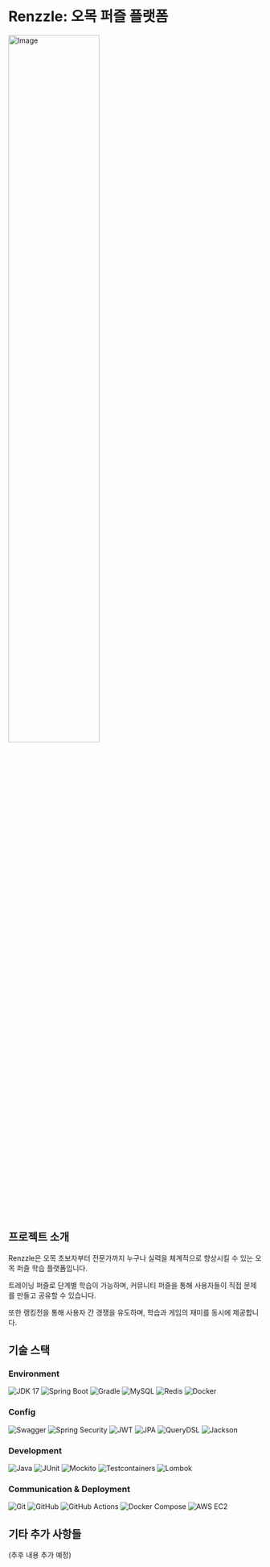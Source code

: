# Renzzle: 오목 퍼즐 플랫폼
<img width="1440" alt="Image" src="https://github.com/user-attachments/assets/cd843621-ad45-47ad-8e9a-1f3f33543dca" style="width: 60%;"/>

## 프로젝트 소개

Renzzle은 오목 초보자부터 전문가까지 누구나 실력을 체계적으로 향상시킬 수 있는 오목 퍼즐 학습 플랫폼입니다.

트레이닝 퍼즐로 단계별 학습이 가능하며, 커뮤니티 퍼즐을 통해 사용자들이 직접 문제를 만들고 공유할 수 있습니다.

또한 랭킹전을 통해 사용자 간 경쟁을 유도하며, 학습과 게임의 재미를 동시에 제공합니다.

## 기술 스택

### Environment
<img src="https://img.shields.io/badge/OpenJDK-17-blue?logo=openjdk&logoColor=white" alt="JDK 17"/> <img src="https://img.shields.io/badge/Spring%20Boot-3.2.5-brightgreen?logo=springboot&logoColor=white" alt="Spring Boot"/> <img src="https://img.shields.io/badge/Gradle-8.8-blue?logo=gradle&logoColor=white" alt="Gradle"/> <img src="https://img.shields.io/badge/MySQL-8.0-4479A1?logo=mysql&logoColor=white" alt="MySQL"/> <img src="https://img.shields.io/badge/Redis-6.2-DC382D?logo=redis&logoColor=white" alt="Redis"/> <img src="https://img.shields.io/badge/Docker-20.10-2496ED?logo=docker&logoColor=white" alt="Docker"/>

### Config
<img src="https://img.shields.io/badge/Swagger-Springdoc-85EA2D?logo=swagger&logoColor=black" alt="Swagger"/> <img src="https://img.shields.io/badge/Spring%20Security-6.2.4-brightgreen?logo=springsecurity&logoColor=white" alt="Spring Security"/> <img src="https://img.shields.io/badge/JWT-JSON%20Web%20Token-000000?logo=jsonwebtokens&logoColor=white" alt="JWT"/> <img src="https://img.shields.io/badge/JPA-Hibernate-59666C?logo=hibernate&logoColor=white" alt="JPA"/> <img src="https://img.shields.io/badge/QueryDSL-5.0.0-0d8e0d?logo=querydsl&logoColor=white" alt="QueryDSL"/> <img src="https://img.shields.io/badge/Jackson-2.15.4-E91E63?logo=json&logoColor=white" alt="Jackson"/>

### Development
<img src="https://img.shields.io/badge/Java-17-007396?logo=java&logoColor=white" alt="Java"/> <img src="https://img.shields.io/badge/JUnit5-5.10.2-25A162?logo=junit5&logoColor=white" alt="JUnit"/> <img src="https://img.shields.io/badge/Mockito-5.11.0-0D8A7A?logo=mockito&logoColor=white" alt="Mockito"/> <img src="https://img.shields.io/badge/Testcontainers-1.19.7-FF69B4?logo=testcontainers&logoColor=white" alt="Testcontainers"/> <img src="https://img.shields.io/badge/Lombok-1.18.30-B8033B?logo=lombok&logoColor=white" alt="Lombok"/>

### Communication & Deployment
<img src="https://img.shields.io/badge/Git-F05032?logo=git&logoColor=white" alt="Git"/> <img src="https://img.shields.io/badge/GitHub-181717?logo=github&logoColor=white" alt="GitHub"/> <img src="https://img.shields.io/badge/GitHub%20Actions-2088FF?logo=githubactions&logoColor=white" alt="GitHub Actions"/> <img src="https://img.shields.io/badge/Docker%20Compose-2496ED?logo=docker&logoColor=white" alt="Docker Compose"/> <img src="https://img.shields.io/badge/AWS%20EC2-FF9900?logo=amazonwebservices&logoColor=white&labelColor=232F3E" alt="AWS EC2"/>

## 기타 추가 사항들
(추후 내용 추가 예정)
